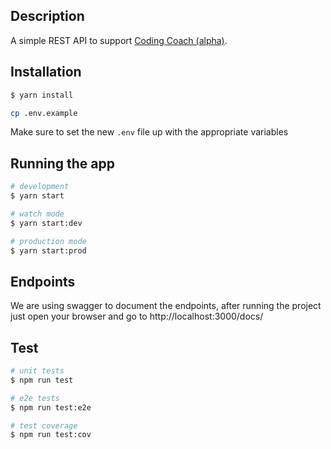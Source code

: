 
## Description

A simple REST API to support [Coding Coach (alpha)](https://mentors.codingcoach.io/).

## Installation

```bash
$ yarn install
```

```bash
cp .env.example
```
Make sure to set the new `.env` file up with the appropriate variables

## Running the app

```bash
# development
$ yarn start

# watch mode
$ yarn start:dev

# production mode
$ yarn start:prod
```

## Endpoints
We are using swagger to document the endpoints, after running the project just open your browser and go to http://localhost:3000/docs/

## Test

```bash
# unit tests
$ npm run test

# e2e tests
$ npm run test:e2e

# test coverage
$ npm run test:cov
```

